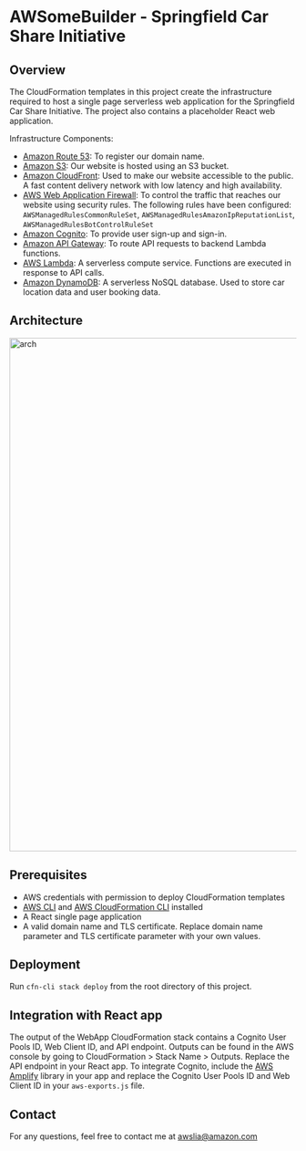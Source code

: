 # AWSomeBuilder - Springfield Car Share Initiative

## Overview

The CloudFormation templates in this project create the infrastructure required to host a single page serverless web application for the Springfield Car Share Initiative. The project also contains a placeholder React web application.

Infrastructure Components:

- [Amazon Route 53](https://aws.amazon.com/route53/): To register our domain name.
- [Amazon S3](https://aws.amazon.com/s3/): Our website is hosted using an S3 bucket.
- [Amazon CloudFront](https://aws.amazon.com/cloudfront): Used to make our website accessible to the public. A fast content delivery network with low latency and high availability.
- [AWS Web Application Firewall](https://aws.amazon.com/waf/): To control the traffic that reaches our website using security rules. The following rules have been configured: `AWSManagedRulesCommonRuleSet`, `AWSManagedRulesAmazonIpReputationList`, `AWSManagedRulesBotControlRuleSet`
- [Amazon Cognito](https://aws.amazon.com/cognito/): To provide user sign-up and sign-in.
- [Amazon API Gateway](https://aws.amazon.com/apigateway/): To route API requests to backend Lambda functions.
- [AWS Lambda](https://aws.amazon.com/lambda/): A serverless compute service. Functions are executed in response to API calls.
- [Amazon DynamoDB](https://aws.amazon.com/dynamodb/): A serverless NoSQL database. Used to store car location data and user booking data.

## Architecture

<img width="900" alt="arch" src="https://user-images.githubusercontent.com/57345244/130268637-db2b5064-7650-41d9-ba6e-4774d6c8db0b.png">

## Prerequisites

- AWS credentials with permission to deploy CloudFormation templates
- [AWS CLI](https://docs.aws.amazon.com/cli/latest/userguide/cli-chap-install.html) and [AWS CloudFormation CLI](https://github.com/Kotaimen/awscfncli) installed
- A React single page application
- A valid domain name and TLS certificate. Replace domain name parameter and TLS certificate parameter with your own values. 

## Deployment

Run `cfn-cli stack deploy` from the root directory of this project.

## Integration with React app

The output of the WebApp CloudFormation stack contains a Cognito User Pools ID, Web Client ID, and API endpoint. Outputs can be found in the AWS console by going to CloudFormation > Stack Name > Outputs. Replace the API endpoint in your React app. To integrate Cognito, include the [AWS Amplify](https://www.npmjs.com/package/aws-amplify) library in your app and replace the Cognito User Pools ID and Web Client ID in your `aws-exports.js` file. 

## Contact

For any questions, feel free to contact me at awslia@amazon.com
